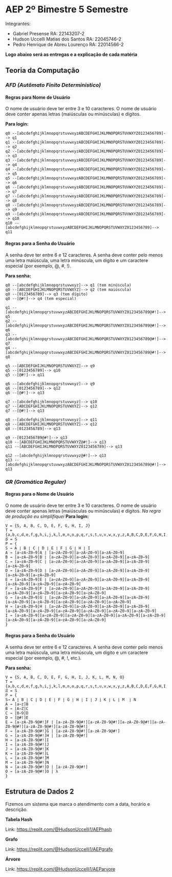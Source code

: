 # AEP 2º Bimestre 5 Semestre

Integrantes: 
- Gabriel Presense RA: 22143207-2
- Hudson Uccelli Matias dos Santos RA: 22045746-2
- Pedro Henrique de Abreu Lourenço RA: 22014566-2

**Logo abaixo será as entregas e a explicação de cada matéria** 

## Teoria da Computação

### _AFD (Autômato Finito Deterministico)_

#### Regras para Nome de Usuário
O nome de usuário deve ter entre 3 e 10 caracteres.
O nome de usuário deve conter apenas letras (maiúsculas ou minúsculas) e dígitos.

**Para login:**
```
q0 --[abcdefghijklmnopqrstuvwxyzABCDEFGHIJKLMNOPQRSTUVWXYZ0123456789]--> q1
q1 --[abcdefghijklmnopqrstuvwxyzABCDEFGHIJKLMNOPQRSTUVWXYZ0123456789]--> q2
q2 --[abcdefghijklmnopqrstuvwxyzABCDEFGHIJKLMNOPQRSTUVWXYZ0123456789]--> q3
q3 --[abcdefghijklmnopqrstuvwxyzABCDEFGHIJKLMNOPQRSTUVWXYZ0123456789]--> q4
q4 --[abcdefghijklmnopqrstuvwxyzABCDEFGHIJKLMNOPQRSTUVWXYZ0123456789]--> q5
q5 --[abcdefghijklmnopqrstuvwxyzABCDEFGHIJKLMNOPQRSTUVWXYZ0123456789]--> q6
q6 --[abcdefghijklmnopqrstuvwxyzABCDEFGHIJKLMNOPQRSTUVWXYZ0123456789]--> q7
q7 --[abcdefghijklmnopqrstuvwxyzABCDEFGHIJKLMNOPQRSTUVWXYZ0123456789]--> q8
q8 --[abcdefghijklmnopqrstuvwxyzABCDEFGHIJKLMNOPQRSTUVWXYZ0123456789]--> q9
q9 --[abcdefghijklmnopqrstuvwxyzABCDEFGHIJKLMNOPQRSTUVWXYZ0123456789]--> q10
q10 --[abcdefghijklmnopqrstuvwxyzABCDEFGHIJKLMNOPQRSTUVWXYZ0123456789]--> q11
```

#### Regras para a Senha do Usuário
A senha deve ter entre 6 e 12 caracteres.
A senha deve conter pelo menos uma letra maiúscula, uma letra minúscula, um dígito e um caractere especial (por exemplo, @, #, !).

**Para senha:**
```
q0 --[abcdefghijklmnopqrstuvwxyz]--> q1 (tem minúscula)
q0 --[ABCDEFGHIJKLMNOPQRSTUVWXYZ]--> q2 (tem maiúscula)
q0 --[0123456789]--> q3 (tem dígito)
q0 --[@#!]--> q4 (tem especial)

q1 --[abcdefghijklmnopqrstuvwxyzABCDEFGHIJKLMNOPQRSTUVWXYZ0123456789@#!]--> q5
q2 --[abcdefghijklmnopqrstuvwxyzABCDEFGHIJKLMNOPQRSTUVWXYZ0123456789@#!]--> q6
q3 --[abcdefghijklmnopqrstuvwxyzABCDEFGHIJKLMNOPQRSTUVWXYZ0123456789@#!]--> q7
q4 --[abcdefghijklmnopqrstuvwxyzABCDEFGHIJKLMNOPQRSTUVWXYZ0123456789@#!]--> q8

q5 --[ABCDEFGHIJKLMNOPQRSTUVWXYZ]--> q9
q5 --[0123456789]--> q10
q5 --[@#!]--> q11

q6 --[abcdefghijklmnopqrstuvwxyz]--> q9
q6 --[0123456789]--> q12
q6 --[@#!]--> q13

q7 --[abcdefghijklmnopqrstuvwxyz]--> q10
q7 --[ABCDEFGHIJKLMNOPQRSTUVWXYZ]--> q12
q7 --[@#!]--> q13

q8 --[abcdefghijklmnopqrstuvwxyz]--> q11
q8 --[ABCDEFGHIJKLMNOPQRSTUVWXYZ]--> q12
q8 --[0123456789]--> q13

q9 --[0123456789@#!]--> q13
q10 --[ABCDEFGHIJKLMNOPQRSTUVWXYZ@#!]--> q13
q11 --[ABCDEFGHIJKLMNOPQRSTUVWXYZ0123456789]--> q13

q12 --[abcdefghijklmnopqrstuvwxyz@#!]--> q13
q13 --[abcdefghijklmnopqrstuvwxyzABCDEFGHIJKLMNOPQRSTUVWXYZ0123456789@#!]--> q13
```

### _GR (Gramática Regular)_

#### Regras para o Nome de Usuário
O nome de usuário deve ter entre 3 e 10 caracteres.
O nome de usuário deve conter apenas letras (maiúsculas ou minúsculas) e dígitos.
_Na regra de produção eu simplifiquei_
**Para login:**
```
V = {S, A, B, C, D, E, F, G, H, I, J}
T = {a,b,c,d,e,f,g,h,i,j,k,l,m,n,o,p,q,r,s,t,u,v,w,x,y,z,A,B,C,D,E,F,G,H,I,J,K,L,M,N,O,P,Q,R,S,T,U,V,W,X,Y,Z,0,1,2,3,4,5,6,7,8,9}
𝑆 = S
P = {
S → A ∣ B ∣ C ∣ D ∣ E ∣ F ∣ G ∣ H ∣ I
A → [a−zA−Z0−9]A ∣ [a−zA−Z0−9][a−zA−Z0−9][a−zA−Z0−9]
B → [a−zA−Z0−9]B ∣ [a−zA−Z0−9][a−zA−Z0−9][a−zA−Z0−9][a−zA−Z0−9]
C → [a−zA−Z0−9]C ∣ [a−zA−Z0−9][a−zA−Z0−9][a−zA−Z0−9][a−zA−Z0−9][a−zA−Z0−9]
D → [a−zA−Z0−9]D ∣ [a−zA−Z0−9][a−zA−Z0−9][a−zA−Z0−9][a−zA−Z0−9][a−zA−Z0−9][a−zA−Z0−9]
E → [a−zA−Z0−9]E ∣ [a−zA−Z0−9][a−zA−Z0−9][a−zA−Z0−9][a−zA−Z0−9][a−zA−Z0−9][a−zA−Z0−9][a−zA−Z0−9]
F → [a−zA−Z0−9]F ∣ [a−zA−Z0−9][a−zA−Z0−9][a−zA−Z0−9][a−zA−Z0−9][a−zA−Z0−9][a−zA−Z0−9][a−zA−Z0−9][a−zA−Z0−9]
G → [a−zA−Z0−9]G ∣ [a−zA−Z0−9][a−zA−Z0−9][a−zA−Z0−9][a−zA−Z0−9][a−zA−Z0−9][a−zA−Z0−9][a−zA−Z0−9][a−zA−Z0−9][a−zA−Z0−9]
H → [a−zA−Z0−9]H ∣ [a−zA−Z0−9][a−zA−Z0−9][a−zA−Z0−9][a−zA−Z0−9][a−zA−Z0−9][a−zA−Z0−9][a−zA−Z0−9][a−zA−Z0−9][a−zA−Z0−9][a−zA−Z0−9]
I → [a−zA−Z0−9][a−zA−Z0−9][a−zA−Z0−9][a−zA−Z0−9][a−zA−Z0−9][a−zA−Z0−9][a−zA−Z0−9][a−zA−Z0−9][a−zA−Z0−9][a−zA−Z0−9]
}
```

#### Regras para a Senha do Usuário
A senha deve ter entre 6 e 12 caracteres.
A senha deve conter pelo menos uma letra maiúscula, uma letra minúscula, um dígito e um caractere especial (por exemplo, @, #, !, etc.).

**Para senha:**
```
V = {S, A, B, C, D, E, F, G, H, I, J, K, L, M, N, O}
T = {a,b,c,d,e,f,g,h,i,j,k,l,m,n,o,p,q,r,s,t,u,v,w,x,y,z,A,B,C,D,E,F,G,H,I,J,K,L,M,N,O,P,Q,R,S,T,U,V,W,X,Y,Z,0,1,2,3,4,5,6,7,8,9,@,#,!}
𝑆 = S
P = {
S→ A ∣ B ∣ C ∣ D ∣ E ∣ F ∣ G ∣ H ∣ I ∣ J ∣ K ∣ L ∣ M  ∣ N 
A → [a−z]B
B → [A−Z]C
C → [0−9]D
D → [@#!]E
E → [a-zA-Z0-9@#!]F | [a-zA-Z0-9@#!][a-zA-Z0-9@#!][a-zA-Z0-9@#!][a-zA-Z0-9@#!][a-zA-Z0-9@#!][a-zA-Z0-9@#!]
F → [a-zA-Z0-9@#!]G | [a-zA-Z0-9@#!][a-zA-Z0-9@#!]
G → [a-zA-Z0-9@#!]H | [a-zA-Z0-9@#!]
H → [a-zA-Z0-9@#!]I
I → [a-zA-Z0-9@#!]J
J → [a-zA-Z0-9@#!]K
K → [a-zA-Z0-9@#!]L
L → [a-zA-Z0-9@#!]M
M → [a-zA-Z0-9@#!]N
N → [a-zA-Z0-9@#!]O | [a-zA-Z0-9@#!]
O → [a-zA-Z0-9@#!]O | λ
}
```

## Estrutura de Dados 2

Fizemos um sistema que marca o atendimento com a data, horário e descrição.

__Tabela Hash__

Link: https://replit.com/@HudsonUccelli1/AEPhash

__Grafo__

Link: https://replit.com/@HudsonUccelli1/AEPgrafo

__Árvore__

Link: https://replit.com/@HudsonUccelli1/AEParvore